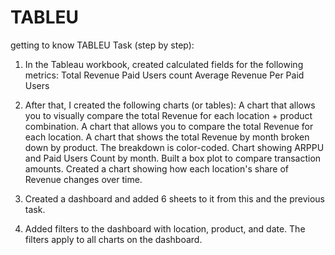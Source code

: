 # TABLEU
getting to know TABLEU
Task (step by step):

1. In the Tableau workbook, created calculated fields for the following metrics:
Total Revenue
Paid Users count
Average Revenue Per Paid Users

2. After that, I created the following charts (or tables):
A chart that allows you to visually compare the total Revenue for each location + product combination.
A chart that allows you to compare the total Revenue for each location.
A chart that shows the total Revenue by month broken down by product. The breakdown is color-coded.
Chart showing ARPPU and Paid Users Count by month.
Built a box plot to compare transaction amounts.
Created a chart showing how each location's share of Revenue changes over time.
3. Created a dashboard and added 6 sheets to it from this and the previous task. 

4. Added filters to the dashboard with location, product, and date. The filters apply to all charts on the dashboard.
